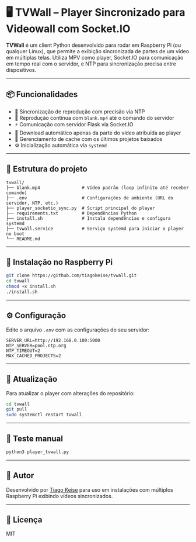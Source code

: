 # 🖥️ TVWall – Player Sincronizado para Videowall com Socket.IO

**TVWall** é um client Python desenvolvido para rodar em Raspberry Pi (ou qualquer Linux), que permite a exibição sincronizada de partes de um vídeo em múltiplas telas. Utiliza MPV como player, Socket.IO para comunicação em tempo real com o servidor, e NTP para sincronização precisa entre dispositivos.

---

## 📦 Funcionalidades

- 🎯 Sincronização de reprodução com precisão via NTP  
- 🔁 Reprodução contínua com `blank.mp4` até o comando do servidor  
- ⚡ Comunicação com servidor Flask via Socket.IO  
- 🧠 Download automático apenas da parte do vídeo atribuída ao player  
- 💾 Gerenciamento de cache com os últimos projetos baixados  
- ⚙️ Inicialização automática via `systemd`  

---

## 📁 Estrutura do projeto

```
tvwall/
├── blank.mp4                # Vídeo padrão (loop infinito até receber comando)
├── .env                     # Configurações de ambiente (URL do servidor, NTP, etc.)
├── player_socketio_sync.py  # Script principal do player
├── requirements.txt         # Dependências Python
├── install.sh               # Instala dependências e configura systemd
├── tvwall.service           # Serviço systemd para iniciar o player no boot
└── README.md
```

---

## 🚀 Instalação no Raspberry Pi

```bash
git clone https://github.com/tiagokeise/tvwall.git
cd tvwall
chmod +x install.sh
./install.sh
```

---

## ⚙️ Configuração

Edite o arquivo `.env` com as configurações do seu servidor:

```env
SERVER_URL=http://192.168.0.100:5000
NTP_SERVER=pool.ntp.org
NTP_TIMEOUT=2
MAX_CACHED_PROJECTS=2
```

---

## 🔄 Atualização

Para atualizar o player com alterações do repositório:

```bash
cd tvwall
git pull
sudo systemctl restart tvwall
```

---

## 🧪 Teste manual

```bash
python3 player_tvwall.py
```

---

## 🧷 Autor

Desenvolvido por [Tiago Keise](https://github.com/tiagokeise) para uso em instalações com múltiplos Raspberry Pi exibindo vídeos sincronizados.

---

## 📄 Licença

MIT
